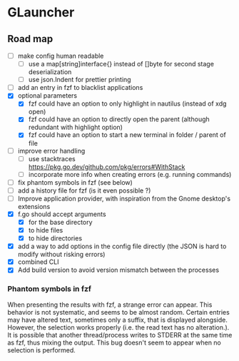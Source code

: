 # GLauncher

## Road map

- [ ] make config human readable
    - [ ] use a map[string]interface{} instead of []byte for second stage deserialization
    - [ ] use json.Indent for prettier printing
- [ ] add an entry in fzf to blacklist applications
- [X] optional parameters
    - [X] fzf could have an option to only highlight in nautilus (instead of xdg open)
    - [X] fzf could have an option to directly open the parent (although redundant with highlight option)
    - [X] fzf could have an option to start a new terminal in folder / parent of file
- [ ] improve error handling
    - [ ] use stacktraces https://pkg.go.dev/github.com/pkg/errors#WithStack
    - [ ] incorporate more info when creating errors (e.g. running commands)
- [ ] fix phantom symbols in fzf (see below)
- [ ] add a history file for fzf (is it even possible ?)
- [ ] Improve application provider, with inspiration from the Gnome desktop's extensions
- [X] f.go should accept arguments
    - [X] for the base directory
    - [X] to hide files
    - [X] to hide directories
- [X] add a way to add options in the config file directly
    (the JSON is hard to modify without risking errors)
- [X] combined CLI
- [X] Add build version to avoid version mismatch between the processes

### Phantom symbols in fzf

When presenting the results with fzf, a strange error can appear.
This behavior is not systematic, and seems to be almost random.
Certain entries may have altered text, sometimes only a suffix, that is displayed alongside.
However, the selection works properly (i.e. the read text has no alteration.).
It is possible that another thread/process writes to STDERR at the same time as fzf, thus mixing the output.
This bug doesn't seem to appear when no selection is performed.

